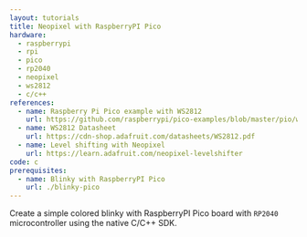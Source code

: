 ```yaml
---
layout: tutorials
title: Neopixel with RaspberryPI Pico
hardware:
  - raspberrypi
  - rpi
  - pico
  - rp2040
  - neopixel
  - ws2812
  - c/c++
references:
  - name: Raspberry Pi Pico example with WS2812
    url: https://github.com/raspberrypi/pico-examples/blob/master/pio/ws2812/ws2812.c
  - name: WS2812 Datasheet
    url: https://cdn-shop.adafruit.com/datasheets/WS2812.pdf
  - name: Level shifting with Neopixel
    url: https://learn.adafruit.com/neopixel-levelshifter
code: c
prerequisites:
  - name: Blinky with RaspberryPI Pico
    url: ./blinky-pico
---
```


Create a simple colored blinky with RaspberryPI Pico board with `RP2040` microcontroller using the native C/C++ SDK.
